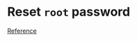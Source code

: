 # Reset `root` password

[Reference](https://wiki.archlinux.org/index.php/Reset_lost_root_password)
